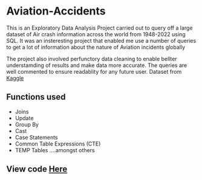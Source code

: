 # Aviation-Accidents

This is an Exploratory Data Analysis Project  carried out to query off a large dataset of Air crash information across the world from 1948-2022 using SQL.  It was an insteresting project that enabled me use a number of queries to get a lot of information about the nature of Aviation incidents globally

The project also involved perfunctory data cleaning to enable bellter understamding of results and make data more accurate. The queries are well commented to ensure readablity for any future user.
Dataset from [Kaggle](https://www.kaggle.com/datasets/thedevastator/airplane-crashes-and-fatalities)
## Functions used
- Joins
- Update
- Group By
- Cast
- Case Statements
- Common Table Expressions (CTE)
- TEMP Tables ....amongst others

## View code [Here](https://github.com/IfunanyaBee/Aviation-Accidents/blob/main/Aviation%20Accidents%20Queries.sql)

